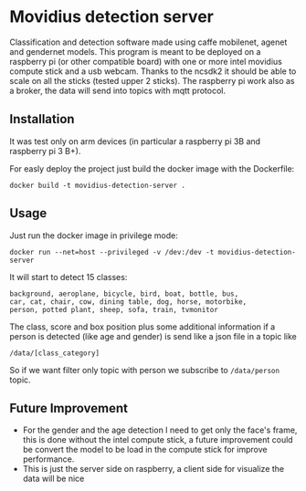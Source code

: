 # Movidius detection server

Classification and detection software made using caffe mobilenet, agenet and gendernet models.
This program is meant to be deployed on a raspberry pi (or other compatible board) with one or more intel movidius compute stick and a usb webcam. Thanks to the ncsdk2 it should be able to scale on all the sticks (tested upper 2 sticks).
The raspberry pi work also as a broker, the data will send into topics with mqtt protocol. 

## Installation
It was test only on arm devices (in particular a raspberry pi 3B and raspberry pi 3 B+).

For easly deploy the project just build the docker image with the Dockerfile:

```docker build -t movidius-detection-server .```

## Usage

Just run the docker image in privilege mode:

```docker run --net=host --privileged -v /dev:/dev -t movidius-detection-server```

It will start to detect 15 classes:

```
background, aeroplane, bicycle, bird, boat, bottle, bus, 
car, cat, chair, cow, dining table, dog, horse, motorbike, 
person, potted plant, sheep, sofa, train, tvmonitor
```
The class, score and box position plus some additional information if a person is detected (like age and gender) is send like a json file in a topic like

```
/data/[class_category]
```

So if we want filter only topic with person we subscribe to `/data/person` topic.

## Future Improvement

- For the gender and the age detection I need to get only the face's frame, this is done without the intel compute stick, a future improvement could be convert the model to be load in the compute stick for improve performance. 
- This is just the server side on raspberry, a client side for visualize the data will be nice
